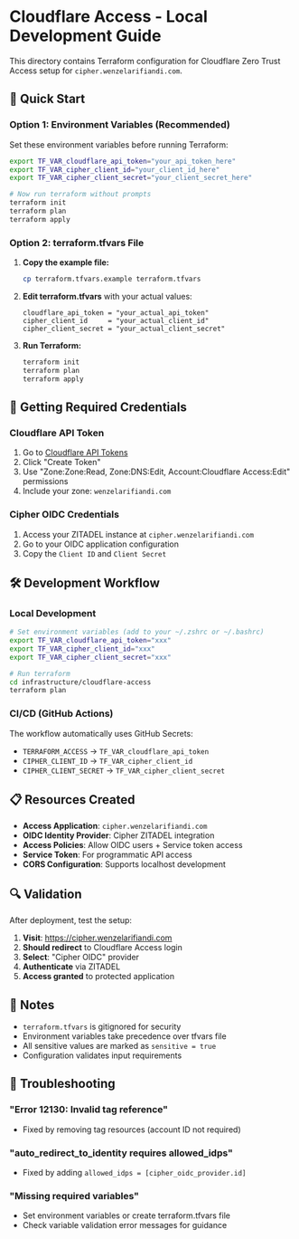 # Cloudflare Access - Local Development Guide

This directory contains Terraform configuration for Cloudflare Zero Trust Access setup for `cipher.wenzelarifiandi.com`.

## 🚀 Quick Start

### Option 1: Environment Variables (Recommended)

Set these environment variables before running Terraform:

```bash
export TF_VAR_cloudflare_api_token="your_api_token_here"
export TF_VAR_cipher_client_id="your_client_id_here" 
export TF_VAR_cipher_client_secret="your_client_secret_here"

# Now run terraform without prompts
terraform init
terraform plan
terraform apply
```

### Option 2: terraform.tfvars File

1. **Copy the example file:**
   ```bash
   cp terraform.tfvars.example terraform.tfvars
   ```

2. **Edit terraform.tfvars** with your actual values:
   ```hcl
   cloudflare_api_token = "your_actual_api_token"
   cipher_client_id     = "your_actual_client_id"
   cipher_client_secret = "your_actual_client_secret"
   ```

3. **Run Terraform:**
   ```bash
   terraform init
   terraform plan
   terraform apply
   ```

## 🔑 Getting Required Credentials

### Cloudflare API Token
1. Go to [Cloudflare API Tokens](https://dash.cloudflare.com/profile/api-tokens)
2. Click "Create Token"
3. Use "Zone:Zone:Read, Zone:DNS:Edit, Account:Cloudflare Access:Edit" permissions
4. Include your zone: `wenzelarifiandi.com`

### Cipher OIDC Credentials
1. Access your ZITADEL instance at `cipher.wenzelarifiandi.com`
2. Go to your OIDC application configuration
3. Copy the `Client ID` and `Client Secret`

## 🛠️ Development Workflow

### Local Development
```bash
# Set environment variables (add to your ~/.zshrc or ~/.bashrc)
export TF_VAR_cloudflare_api_token="xxx"
export TF_VAR_cipher_client_id="xxx"
export TF_VAR_cipher_client_secret="xxx"

# Run terraform
cd infrastructure/cloudflare-access
terraform plan
```

### CI/CD (GitHub Actions)
The workflow automatically uses GitHub Secrets:
- `TERRAFORM_ACCESS` → `TF_VAR_cloudflare_api_token`
- `CIPHER_CLIENT_ID` → `TF_VAR_cipher_client_id`
- `CIPHER_CLIENT_SECRET` → `TF_VAR_cipher_client_secret`

## 📋 Resources Created

- **Access Application**: `cipher.wenzelarifiandi.com`
- **OIDC Identity Provider**: Cipher ZITADEL integration
- **Access Policies**: Allow OIDC users + Service token access
- **Service Token**: For programmatic API access
- **CORS Configuration**: Supports localhost development

## 🔍 Validation

After deployment, test the setup:

1. **Visit**: https://cipher.wenzelarifiandi.com
2. **Should redirect** to Cloudflare Access login
3. **Select**: "Cipher OIDC" provider
4. **Authenticate** via ZITADEL
5. **Access granted** to protected application

## 📝 Notes

- `terraform.tfvars` is gitignored for security
- Environment variables take precedence over tfvars file
- All sensitive values are marked as `sensitive = true`
- Configuration validates input requirements

## 🐛 Troubleshooting

### "Error 12130: Invalid tag reference"
- Fixed by removing tag resources (account ID not required)

### "auto_redirect_to_identity requires allowed_idps"
- Fixed by adding `allowed_idps = [cipher_oidc_provider.id]`

### "Missing required variables"
- Set environment variables or create terraform.tfvars file
- Check variable validation error messages for guidance